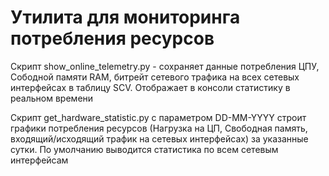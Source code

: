 # Утилита для мониторинга потребления ресурсов 

Скрипт show_online_telemetry.py - сохраняет данные потребления ЦПУ, Сободной памяти RAM, битрейт сетевого трафика на всех сетевых интерфейсах в таблицу SCV. Отображает в консоли статистику в реальном времени

Скрипт get_hardware_statistic.py с параметром DD-MM-YYYY строит графики потребления ресурсов (Нагрузка на ЦП, Свободная память, входящий/исходящий трафик на сетевых интерфейсах) за указанные сутки. По умолчанию выводится статистика по всем сетевым интерфейсам
